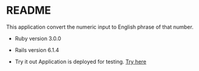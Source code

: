 # README

This application convert the numeric input to English phrase of that number.

* Ruby version
3.0.0

* Rails version
6.1.4

* Try it out
Application is deployed for testing. [Try here](https://arcane-lake-87430.herokuapp.com/)
